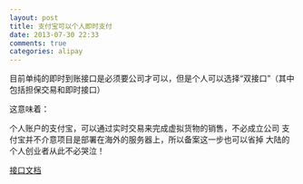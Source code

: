 ```yaml
---
layout: post
title: 支付宝可以个人即时支付
date: 2013-07-30 22:33
comments: true
categories: alipay
---
```


目前单纯的即时到账接口是必须要公司才可以，但是个人可以选择“双接口”（其中包括担保交易和即时接口）

这意味着：

个人账户的支付宝，可以通过实时交易来完成虚拟货物的销售，不必成立公司
支付宝并不介意项目是部署在海外的服务器上，所以备案这一步也可以省掉
大陆的个人创业者从此不必哭泣！

[接口文档](https://b.alipay.com/order/techService.htm)
